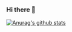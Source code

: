 ### Hi there 👋
[![Anurag's github stats](https://github-readme-stats.vercel.app/api?username=ranabirbasu12)](https://github.com/anuraghazra/github-readme-stats)
<!--
**ranabirbasu12/ranabirbasu12** is a ✨ _special_ ✨ repository because its `README.md` (this file) appears on your GitHub profile.

Here are some ideas to get you started:

- 🔭 I’m currently working on ...
- 🌱 I’m currently learning ...
- 👯 I’m looking to collaborate on ...
- 🤔 I’m looking for help with ...
- 💬 Ask me about ...
- 📫 How to reach me: ...
- 😄 Pronouns: ...
- ⚡ Fun fact: ...
-->
